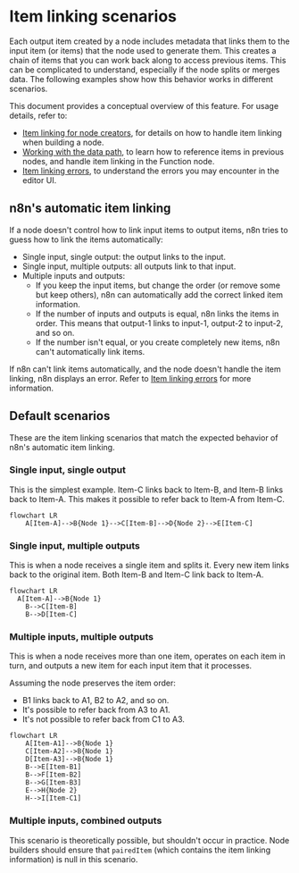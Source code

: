 # Item linking scenarios

Each output item created by a node includes metadata that links them to the input item (or items) that the node used to generate them. This creates a chain of items that you can work back along to access previous items. This can be complicated to understand, especially if the node splits or merges data. The following examples show how this behavior works in different scenarios.

This document provides a conceptual overview of this feature. For usage details, refer to:

* [Item linking for node creators](/data/data-item-linking/item-linking-node-building/), for details on how to handle item linking when building a node.
* [Working with the data path](/data/data-item-linking/item-linking-users/), to learn how to reference items in previous nodes, and handle item linking in the Function node.
* [Item linking errors](/data/data-item-linking/item-linking-errors/), to understand the errors you may encounter in the editor UI.

## n8n's automatic item linking

If a node doesn't control how to link input items to output items, n8n tries to guess how to link the items automatically:

* Single input, single output: the output links to the input.
* Single input, multiple outputs: all outputs link to that input.
* Multiple inputs and outputs:
	* If you keep the input items, but change the order (or remove some but keep others), n8n can automatically add the correct linked item information.
	* If the number of inputs and outputs is equal, n8n links the items in order. This means that output-1 links to input-1, output-2 to input-2, and so on.
	* If the number isn't equal, or you create completely new items, n8n can't automatically link items.

If n8n can't link items automatically, and the node doesn't handle the item linking, n8n displays an error. Refer to [Item linking errors](/data/data-item-linking/item-linking-errors/) for more information.

## Default scenarios

These are the item linking scenarios that match the expected behavior of n8n's automatic item linking.

### Single input, single output

This is the simplest example. Item-C links back to Item-B, and Item-B links back to Item-A. This makes it possible to refer back to Item-A from Item-C. 

```mermaid
flowchart LR
    A[Item-A]-->B{Node 1}-->C[Item-B]-->D{Node 2}-->E[Item-C]
```


### Single input, multiple outputs

This is when a node receives a single item and splits it. Every new item links back to the original item. Both Item-B and Item-C link back to Item-A.

```mermaid
flowchart LR
  A[Item-A]-->B{Node 1}
	B-->C[Item-B]
	B-->D[Item-C]
```

### Multiple inputs, multiple outputs

This is when a node receives more than one item, operates on each item in turn, and outputs a new item for each input item that it processes. 

Assuming the node preserves the item order:

* B1 links back to A1, B2 to A2, and so on.
* It's possible to refer back from A3 to A1.
* It's not possible to refer back from C1 to A3.

```mermaid
flowchart LR
	A[Item-A1]-->B{Node 1}
	C[Item-A2]-->B{Node 1}
	D[Item-A3]-->B{Node 1}
	B-->E[Item-B1]
	B-->F[Item-B2]
	B-->G[Item-B3]
	E-->H{Node 2}
	H-->I[Item-C1]
```

### Multiple inputs, combined outputs

This scenario is theoretically possible, but shouldn't occur in practice. Node builders should ensure that `pairedItem` (which contains the item linking information) is null in this scenario.
